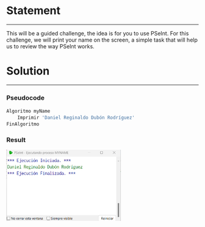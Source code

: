 # Statement
---
This will be a guided challenge, the idea is for you to use PSeInt. For this challenge, we will print your name on the screen, a simple task that will help us to review the way PSeInt works.

# Solution
---
### Pseudocode

```python
Algoritmo myName
	Imprimir 'Daniel Reginaldo Dubón Rodríguez'
FinAlgoritmo
```
### Result
<img src="./../Images/myName.png" alt="drawing" style="width:300px;"/><br>